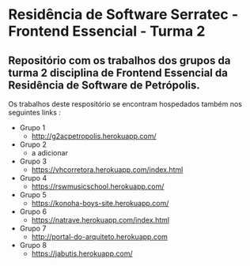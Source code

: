 # Residência de Software Serratec - Frontend Essencial - Turma 2
## Repositório com os trabalhos dos grupos da turma 2 disciplina de Frontend Essencial da Residência de Software de Petrópolis. 

Os trabalhos deste respositório se encontram hospedados também nos seguintes links :


* Grupo 1
  * http://g2acpetropolis.herokuapp.com/
* Grupo 2
  * a adicionar
* Grupo 3
  * https://vhcorretora.herokuapp.com/index.html
* Grupo 4
  * https://rswmusicschool.herokuapp.com/
* Grupo 5
  * https://konoha-boys-site.herokuapp.com/
* Grupo 6
  * https://natrave.herokuapp.com/index.html
* Grupo 7
  * http://portal-do-arquiteto.herokuapp.com
* Grupo 8
  * https://jabutis.herokuapp.com/
